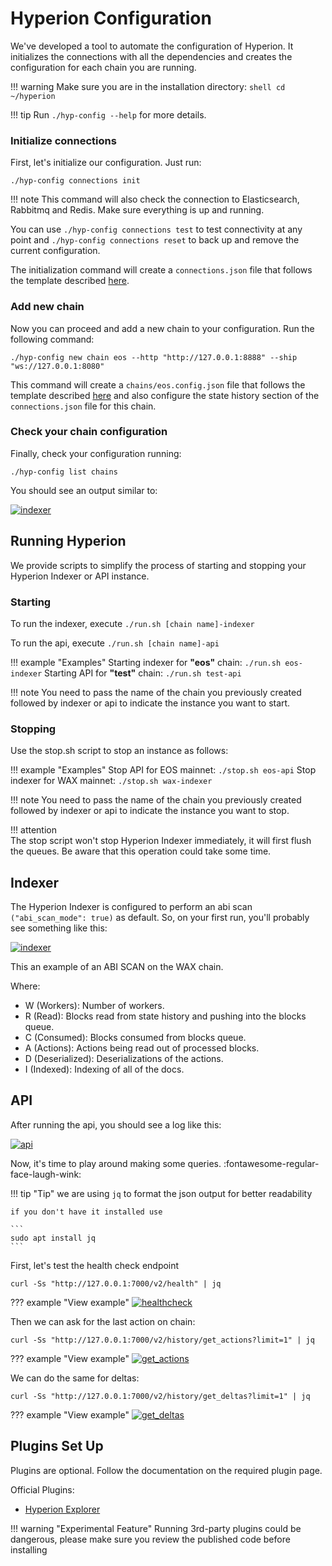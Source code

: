 # Hyperion Configuration

We've developed a tool to automate the configuration of Hyperion. It initializes the connections with all the
dependencies and creates the configuration for each chain you are running.

!!! warning
    Make sure you are in the installation directory:
    ```shell
    cd ~/hyperion
    ```

!!! tip
    Run `./hyp-config --help` for more details.

### Initialize connections

First, let's initialize our configuration. Just run:

```
./hyp-config connections init
```

!!! note
    This command will also check the connection to Elasticsearch, Rabbitmq and Redis. Make sure everything is up and
    running.

You can use `./hyp-config connections test` to test connectivity at any point and `./hyp-config connections reset` to back up and remove the current configuration.

The initialization command will create a `connections.json` file that follows the template described [here](connections.md).

### Add new chain

Now you can proceed and add a new chain to your configuration. Run the following command:

```
./hyp-config new chain eos --http "http://127.0.0.1:8888" --ship "ws://127.0.0.1:8080"
```

This command will create a `chains/eos.config.json` file that follows the template described [here](chain.md) and also configure the state history section of the `connections.json` file for this chain.

### Check your chain configuration

Finally, check your configuration running:

```
./hyp-config list chains
```

You should see an output similar to:

[![indexer](../../assets/img/configured_chains.png)](../../assets/img/configured_chains.png)

## Running Hyperion

We provide scripts to simplify the process of starting and stopping your Hyperion Indexer or API instance.

### Starting

To run the indexer, execute `./run.sh [chain name]-indexer`

To run the api, execute `./run.sh [chain name]-api`

!!! example "Examples"
    Starting indexer for **"eos"** chain:
    ```
    ./run.sh eos-indexer
    ```
    Starting API for **"test"** chain:
    ```
    ./run.sh test-api
    ```

!!! note
    You need to pass the name of the chain you previously created followed by indexer or api to indicate the instance
    you want to start.

### Stopping

Use the stop.sh script to stop an instance as follows:

!!! example "Examples"
    Stop API for EOS mainnet:
    ```
    ./stop.sh eos-api
    ```
    Stop indexer for WAX mainnet:
    ```
    ./stop.sh wax-indexer
    ```

!!! note
    You need to pass the name of the chain you previously created followed by indexer or api to indicate the instance
    you want to stop.

!!! attention  
    The stop script won't stop Hyperion Indexer immediately, it will first flush the queues. Be aware that this
    operation could take some time.

## Indexer
The Hyperion Indexer is configured to perform an abi scan `("abi_scan_mode": true)` as default. So, on your first run,
you'll probably see something like this:

[![indexer](../../assets/img/indexer.png)](../../assets/img/indexer.png)

This an example of an ABI SCAN on the WAX chain.

Where:

  - W (Workers): Number of workers.
  - R (Read): Blocks read from state history and pushing into the blocks queue.
  - C (Consumed): Blocks consumed from blocks queue.
  - A (Actions): Actions being read out of processed blocks.
  - D (Deserialized): Deserializations of the actions.
  - I (Indexed): Indexing of all of the docs.


## API
After running the api, you should see a log like this:

 [![api](../../assets/img/api.png)](../../assets/img/api.png)

Now, it's time to play around making some queries. :fontawesome-regular-face-laugh-wink:

!!! tip "Tip"
    we are using `jq` to format the json output for better readability

    if you don't have it installed use

    ```
    sudo apt install jq
    ```

First, let's test the health check endpoint

```
curl -Ss "http://127.0.0.1:7000/v2/health" | jq
```

??? example "View example"
    [![healthcheck](../../assets/img/healthcheck.png)](../../assets/img/healthcheck.png)

Then we can ask for the last action on chain:

```
curl -Ss "http://127.0.0.1:7000/v2/history/get_actions?limit=1" | jq
```

??? example "View example"
    [![get_actions](../../assets/img/get_actions.png)](../../assets/img/get_actions.png)

We can do the same for deltas:

```
curl -Ss "http://127.0.0.1:7000/v2/history/get_deltas?limit=1" | jq
```

??? example "View example"
    [![get_deltas](../../assets/img/get_deltas.png)](../../assets/img/get_deltas.png)



## Plugins Set Up

Plugins are optional. Follow the documentation on the required plugin page.

Official Plugins:

- [Hyperion Explorer](https://github.com/eosrio/hyperion-explorer-plugin/tree/develop)

!!! warning "Experimental Feature"
Running 3rd-party plugins could be dangerous, please make sure you review the published code before installing
